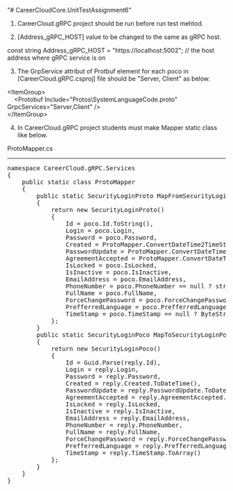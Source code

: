 "# CareerCloudCore.UnitTestAssignment6" 

1. CareerCloud.gRPC project should be run before run test mehtod. 

2. [Address_gRPC_HOST] value to be changed to the same as gRPC host.

const string Address_gRPC_HOST = "https://localhost:5002"; // the host address where gRPC service is on

3. The GrpService attribut of Protbuf element for each poco in [CareerCloud.gRPC.csproj] file should be "Server, Client" as below.

&lt;ItemGroup&gt;<br/>
	&nbsp; &nbsp; &lt;Protobuf Include="Protos\SystemLanguageCode.proto" GrpcServices="Server,Client" /&gt;<br/>
&lt;/ItemGroup&gt;

4. In CareerCloud.gRPC project students must make Mapper static class like below.

ProtoMapper.cs 
************************
<pre>
namespace CareerCloud.gRPC.Services
{
    public static class ProtoMapper
    {
        public static SecurityLoginProto MapFromSecurityLoginPoco(SecurityLoginPoco poco)
        {
            return new SecurityLoginProto()
            {
                Id = poco.Id.ToString(),
                Login = poco.Login,
                Password = poco.Password,
                Created = ProtoMapper.ConvertDateTime2TimeStamp(poco.Created),
                PasswordUpdate = ProtoMapper.ConvertDateTime2TimeStamp(poco.PasswordUpdate),
                AgreementAccepted = ProtoMapper.ConvertDateTime2TimeStamp(poco.AgreementAccepted),
                IsLocked = poco.IsLocked,
                IsInactive = poco.IsInactive,
                EmailAddress = poco.EmailAddress,
                PhoneNumber = poco.PhoneNumber == null ? string.Empty : poco.PhoneNumber,
                FullName = poco.FullName,
                ForceChangePassword = poco.ForceChangePassword,
                PrefferredLanguage = poco.PrefferredLanguage == null ? string.Empty : poco.PrefferredLanguage,
                TimeStamp = poco.TimeStamp == null ? ByteString.Empty : ByteString.CopyFrom(poco.TimeStamp)
            };
        }
        public static SecurityLoginPoco MapToSecurityLoginPoco(SecurityLoginProto reply)
        {
            return new SecurityLoginPoco()
            {
                Id = Guid.Parse(reply.Id),
                Login = reply.Login,
                Password = reply.Password,
                Created = reply.Created.ToDateTime(),
                PasswordUpdate = reply.PasswordUpdate.ToDateTime(),
                AgreementAccepted = reply.AgreementAccepted.ToDateTime(),
                IsLocked = reply.IsLocked,
                IsInactive = reply.IsInactive,
                EmailAddress = reply.EmailAddress,
                PhoneNumber = reply.PhoneNumber,
                FullName = reply.FullName,
                ForceChangePassword = reply.ForceChangePassword,
                PrefferredLanguage = reply.PrefferredLanguage,
                TimeStamp = reply.TimeStamp.ToArray()
            };
        }
    }
}
</pre>
